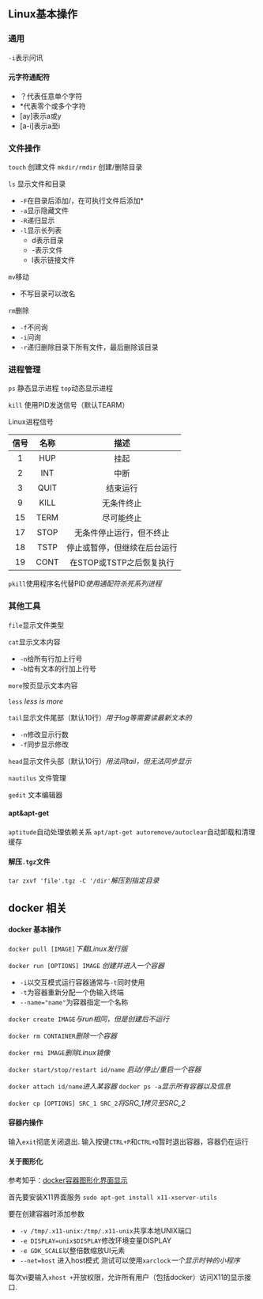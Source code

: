 ## Linux基本操作
### 通用

`-i`表示问讯
#### 元字符通配符
- ？代表任意单个字符
- \*代表零个或多个字符
- \[ay]表示a或y
- \[a-i]表示a至i

### 文件操作
`touch` 创建文件
`mkdir/rmdir` 创建/删除目录

`ls` 显示文件和目录
- `-F`在目录后添加/，在可执行文件后添加\*
- `-a`显示隐藏文件
- `-R`递归显示
- `-l`显示长列表
	- d表示目录
	- -表示文件
	- l表示链接文件

`mv`移动
- 不写目录可以改名

`rm`删除
- `-f`不问询
- `-i`问询
- `-r`递归删除目录下所有文件，最后删除该目录

### 进程管理
`ps` 静态显示进程
`top`动态显示进程

`kill` 使用PID发送信号（默认TEARM）

Linux进程信号

| 信号  |  名称  |        描述        |
| :-: | :--: | :--------------: |
|  1  | HUP  |        挂起        |
|  2  | INT  |        中断        |
|  3  | QUIT |       结束运行       |
|  9  | KILL |      无条件终止       |
| 15  | TERM |      尽可能终止       |
| 17  | STOP |   无条件停止运行，但不终止   |
| 18  | TSTP |  停止或暂停，但继续在后台运行  |
| 19  | CONT | 在STOP或TSTP之后恢复执行 |

`pkill`使用程序名代替PID*使用通配符杀死系列进程*

### 其他工具
`file`显示文件类型

`cat`显示文本内容
- `-n`给所有行加上行号
- `-b`给有文本的行加上行号

`more`按页显示文本内容

`less` *less is more*

`tail`显示文件尾部（默认10行）*用于log等需要读最新文本的*
- `-n`修改显示行数
- `-f`同步显示修改

`head`显示文件头部（默认10行）*用法同tail，但无法同步显示*

`nautilus` 文件管理

`gedit` 文本编辑器
#### apt&apt-get
`aptitude`自动处理依赖关系
`apt/apt-get autoremove/autoclear`自动卸载和清理缓存

#### 解压`.tgz`文件
`tar zxvf 'file'.tgz -C '/dir'`*解压到指定目录*
## docker 相关
#### docker 基本操作
`docker pull [IMAGE]`*下载Linux发行版*

`docker run [OPTIONS] IMAGE` *创建并进入一个容器*
- `-i`以交互模式运行容器通常与`-t`同时使用
- `-t`为容器重新分配一个伪输入终端
- `--name="name"`为容器指定一个名称

`docker create IMAGE`*与run相同，但是创建后不运行*

`docker rm CONTAINER`*删除一个容器*

`docker rmi IMAGE`*删除Linux镜像*

`docker start/stop/restart id/name` *启动/停止/重启一个容器*

`docker attach id/name`*进入某容器*
`docker ps -a`*显示所有容器以及信息*

`docker cp [OPTIONS] SRC_1 SRC_2`*将SRC_1拷贝至SRC_2*

#### 容器内操作
输入`exit`彻底关闭退出.
输入按键`CTRL+P`和`CTRL+Q`暂时退出容器，容器仍在运行

#### 关于图形化
参考知乎：<a href=https://zhuanlan.zhihu.com/p/460494660>docker容器图形化界面显示</a>

首先要安装X11界面服务
`sudo apt-get install x11-xserver-utils`

要在创建容器时添加参数
- `-v /tmp/.x11-unix:/tmp/.x11-unix`共享本地UNIX端口
- `-e DISPLAY=unix$DISPLAY`修改环境变量DISPLAY
- `-e GDK_SCALE`以整倍数缩放UI元素
- `--net=host` 进入host模式
测试可以使用`xarclock`*一个显示时钟的小程序*

每次vi要输入`xhost +`开放权限，允许所有用户（包括docker）访问X11的显示接口.
